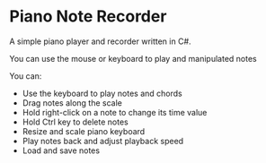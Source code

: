 # Piano Note Recorder

A simple piano player and recorder written in C#.

You can use the mouse or keyboard to play and manipulated notes

You can:

- Use the keyboard to play notes and chords
- Drag notes along the scale
- Hold right-click on a note to change its time value
- Hold Ctrl key to delete notes
- Resize and scale piano keyboard
- Play notes back and adjust playback speed
- Load and save notes